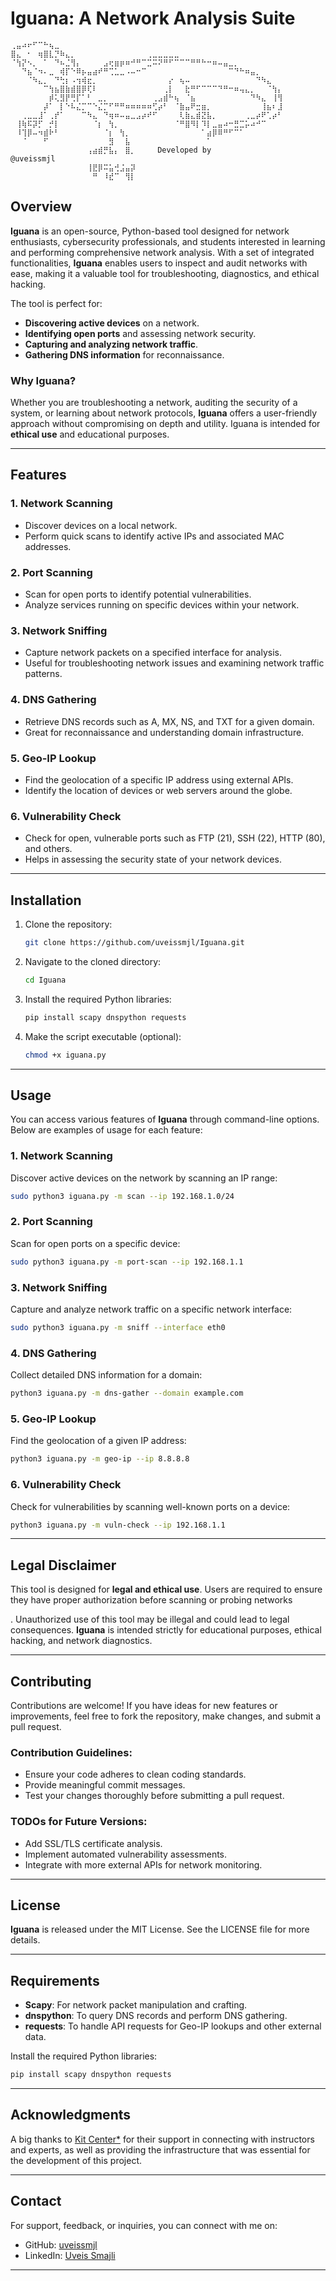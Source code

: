 # Iguana: A Network Analysis Suite

```
⢀⣤⠴⠖⠋⠉⠓⢦⣀⠀⠀⠀⠀⠀⠀⠀⠀⠀⠀⠀⠀⠀⠀⠀⠀⠀⠀⠀⠀⠀⠀⠀⠀⠀⠀⠀⠀⠀⠀⠀⠀⠀⠀⠀⠀⠀⠀⠀⠀⠀
⣿⣄⠀⠂⠀⢶⣿⣇⡙⠷⣄⡀⠀⠀⠀⠀⠀⠀⠀⠀⠀⠀⠀⠀⠀⢀⣀⣀⣀⣀⣀⠀⠀⠀⠀⠀⠀⠀⠀⠀⠀⠀⠀⠀⠀⠀⠀⠀⠀⠀
⠈⢳⡝⠢⡀⠀⠁⠀⠙⠦⣈⢻⡄⠀⠀⠀⠀⣠⢖⣶⡶⠶⠚⠛⠉⣉⠭⠝⠛⠋⠉⠉⠉⠛⠛⠓⠒⠶⠤⣤⣀⡀⠀⠀⠀⠀⠀⠀⠀⠀
⠀⠀⠙⣦⠈⠲⠄⣀⠀⢾⡏⠑⠿⡦⣤⣴⠞⠛⢉⣁⣀⠠⠤⠒⠉⠀⠀⠀⠀⠀⠀⠀⠀⠀⠀⠀⠀⠀⠀⠀⠉⠙⠓⠶⣤⡀⠀⠀⠀⠀
⠀⠀⠀⠈⠳⣄⡀⠀⠙⢓⡆⠠⢲⢾⣖⡀⠀⠀⠀⠀⠀⠀⠀⠀⠀⠀⠀⠀⠀⡔⠀⢦⠤⠀⠀⠀⠀⠀⠀⠀⠀⠀⠀⠀⠀⠙⠳⣄⠀⠀
⠀⠀⠀⠀⠀⠀⠉⢳⣦⣿⣷⣾⣿⡿⢏⠇⠀⠀⠀⠀⠀⠀⠀⠀⠀⠀⠀⠀⢀⡇⠀⠀⣗⠛⠋⠉⠉⠉⠙⠛⠒⠶⢤⣄⡀⠀⠀⠈⢳⡄
⠀⠀⠀⠀⠀⠀⠀⡾⢅⣻⡟⢛⡏⠁⠃⠀⣀⡀⠀⠀⠀⠀⠀⠀⠀⠀⢀⣠⣾⠓⢦⠀⠈⣦⠀⠀⠀⠀⠀⠀⠀⠀⠀⠀⠙⠳⣄⠀⢸⢻
⠀⠀⠀⠀⠀⠀⡼⠁⠀⡇⠑⠧⣌⡉⠉⠑⣌⡉⠋⠛⠛⠶⠶⠶⠶⠶⢋⡴⠃⠀⠈⣷⣤⠟⣒⣶⡀⠀⠀⠀⠀⠀⠀⠀⠀⠀⢸⣦⠆⣸
⠀⠀⢀⣀⣀⣸⠁⢀⡞⠁⠀⠀⠀⠉⠳⣄⠀⠙⢶⠶⠤⣤⣀⣠⡴⠞⠋⠀⠀⠀⠀⢇⣷⣄⣾⣝⣧⡀⠀⠀⠀⠀⠀⢀⣀⡴⠟⢁⡴⠃
⠀⢸⢷⠯⡽⡋⠀⡚⡇⠀⠀⠀⠀⠀⠀⠈⡆⠀⢳⡀⠀⠀⠀⠀⠀⠀⠀⠀⠀⠀⠈⠛⣿⠻⡇⠹⡇⣀⣤⠴⠒⣛⣉⡥⠴⠚⠉⠀⠀
⠀⠸⢹⡿⠤⠲⣾⠗⠃⠀⠀⠀⠀⠀⠀⠀⠀⠈⡆⠀⢳⡀⠀⠀⠀⠀⠀⠀⠀⠀⠀⠀⠀⠀⠀⠁⣴⡿⠿⠛⠋⠉⠁⠀⠀⠀⠀⠀⠀⠀
⠀⠀⠈⠀⠀⠀⠋⠀⠀⠀⠀⠀⠀⠀⠀⠀⠀⠀⣻⠀⠀⣧⠀⠀⠀⠀⠀⠀⠀⠀⠀⠀⠀⠀⠀⠀⠁⠀⠀⠀⠀⠀⠀⠀⠀⠀⠀⠀⠀⠀
⠀⠀⠀⠀⠀⠀⠀⠀⠀⠀⠀⠀⠀⠀⢠⣴⣾⡛⣧⡄⠀⣿⡀⠀⠀⠀⠀Developed by @uveissmjl⠀⠀⠀⠀⠀⠀⠀⠀⠀⠀⠀⠀⠀⠀⠀⠀⠀⠀⠀⠀⠀
⠀⠀⠀⠀⠀⠀⠀⠀⠀⠀⠀⠀⠀⠀⢸⣟⡿⠭⣥⢚⣨⣤⡽⠀⠀⠀⠀⠀⠀⠀⠀⠀⠀⠀⠀⠀⠀⠀⠀⠀⠀⠀⠀⠀⠀⠀⠀⠀⠀⠀
⠀⠀⠀⠀⠀⠀⠀⠀⠀⠀⠀⠀⠀⠀⠀⠛⠀⠸⣞⠉⠀⢻⡇⠀⠀⠀⠀⠀⠀⠀⠀⠀⠀⠀⠀⠀⠀⠀⠀⠀⠀⠀⠀⠀⠀⠀⠀⠀⠀⠀
```

## Overview

**Iguana** is an open-source, Python-based tool designed for network enthusiasts, cybersecurity professionals, and students interested in learning and performing comprehensive network analysis. With a set of integrated functionalities, **Iguana** enables users to inspect and audit networks with ease, making it a valuable tool for troubleshooting, diagnostics, and ethical hacking.

The tool is perfect for:
- **Discovering active devices** on a network.
- **Identifying open ports** and assessing network security.
- **Capturing and analyzing network traffic**.
- **Gathering DNS information** for reconnaissance.

### Why Iguana?
Whether you are troubleshooting a network, auditing the security of a system, or learning about network protocols, **Iguana** offers a user-friendly approach without compromising on depth and utility. Iguana is intended for **ethical use** and educational purposes.

---

## Features

### 1. **Network Scanning**
- Discover devices on a local network.
- Perform quick scans to identify active IPs and associated MAC addresses.

### 2. **Port Scanning**
- Scan for open ports to identify potential vulnerabilities.
- Analyze services running on specific devices within your network.

### 3. **Network Sniffing**
- Capture network packets on a specified interface for analysis.
- Useful for troubleshooting network issues and examining network traffic patterns.

### 4. **DNS Gathering**
- Retrieve DNS records such as A, MX, NS, and TXT for a given domain.
- Great for reconnaissance and understanding domain infrastructure.

### 5. **Geo-IP Lookup**
- Find the geolocation of a specific IP address using external APIs.
- Identify the location of devices or web servers around the globe.

### 6. **Vulnerability Check**
- Check for open, vulnerable ports such as FTP (21), SSH (22), HTTP (80), and others.
- Helps in assessing the security state of your network devices.

---

## Installation

1. Clone the repository:
   ```bash
   git clone https://github.com/uveissmjl/Iguana.git
   ```
2. Navigate to the cloned directory:
   ```bash
   cd Iguana
   ```
3. Install the required Python libraries:
   ```bash
   pip install scapy dnspython requests
   ```
4. Make the script executable (optional):
   ```bash
   chmod +x iguana.py
   ```

---

## Usage

You can access various features of **Iguana** through command-line options. Below are examples of usage for each feature:

### 1. **Network Scanning**
   Discover active devices on the network by scanning an IP range:
   ```bash
   sudo python3 iguana.py -m scan --ip 192.168.1.0/24
   ```

### 2. **Port Scanning**
   Scan for open ports on a specific device:
   ```bash
   sudo python3 iguana.py -m port-scan --ip 192.168.1.1
   ```

### 3. **Network Sniffing**
   Capture and analyze network traffic on a specific network interface:
   ```bash
   sudo python3 iguana.py -m sniff --interface eth0
   ```

### 4. **DNS Gathering**
   Collect detailed DNS information for a domain:
   ```bash
   python3 iguana.py -m dns-gather --domain example.com
   ```

### 5. **Geo-IP Lookup**
   Find the geolocation of a given IP address:
   ```bash
   python3 iguana.py -m geo-ip --ip 8.8.8.8
   ```

### 6. **Vulnerability Check**
   Check for vulnerabilities by scanning well-known ports on a device:
   ```bash
   python3 iguana.py -m vuln-check --ip 192.168.1.1
   ```

---

## Legal Disclaimer

This tool is designed for **legal and ethical use**. Users are required to ensure they have proper authorization before scanning or probing networks

. Unauthorized use of this tool may be illegal and could lead to legal consequences. **Iguana** is intended strictly for educational purposes, ethical hacking, and network diagnostics.

---

## Contributing

Contributions are welcome! If you have ideas for new features or improvements, feel free to fork the repository, make changes, and submit a pull request.

### Contribution Guidelines:
- Ensure your code adheres to clean coding standards.
- Provide meaningful commit messages.
- Test your changes thoroughly before submitting a pull request.

### TODOs for Future Versions:
- Add SSL/TLS certificate analysis.
- Implement automated vulnerability assessments.
- Integrate with more external APIs for network monitoring.

---

## License

**Iguana** is released under the MIT License. See the LICENSE file for more details.

---

## Requirements

- **Scapy**: For network packet manipulation and crafting.
- **dnspython**: To query DNS records and perform DNS gathering.
- **requests**: To handle API requests for Geo-IP lookups and other external data.

Install the required Python libraries:
```bash
pip install scapy dnspython requests
```

---

## Acknowledgments

A big thanks to [Kit Center*](https://kitcenter.net) for their support in connecting with instructors and experts, as well as providing the infrastructure that was essential for the development of this project.

---

## Contact

For support, feedback, or inquiries, you can connect with me on:
- GitHub: [uveissmjl](https://github.com/uveissmjl)
- LinkedIn: [Uveis Smajli](https://www.linkedin.com/in/uveissmjl)

---

